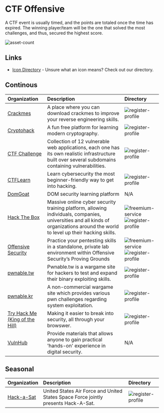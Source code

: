 # CTF Offensive

A CTF event is usually timed, and the points are totaled once the time has expired. The winning player/team will be the one that solved the most challenges, and thus, secured the highest score.

![asset-count](https://img.shields.io/badge/Tools%20%26%20Resources%20Availalbe-12-947cb0?style=for-the-badge)

## Links <!-- {docsify-ignore} -->

- [Icon Directory](../ICONS.md) - Unsure what an icon means? Check out our directory.

## Continous

| Organization | Description | Directory |
| :--- | :--- | :--- |
| [Crackmes](https://crackm.es) | A place where you can download crackmes to improve your reverse engineering skills. | ![register-profile](https://raw.githubusercontent.com/InfosecHouse/InfosecHouse/main/docs/icons/register-profile.png) |
| [Cryptohack](https://cryptohack.org/) | A fun free platform for learning modern cryptography. | ![register-profile](https://raw.githubusercontent.com/InfosecHouse/InfosecHouse/main/docs/icons/register-profile.png) |
| [CTF Challenge](https://ctflearn.com/) | Collection of 12 vulnerable web applications, each one has its own realistic infrastructure built over several subdomains containing vulnerabilities. | ![register-profile](https://raw.githubusercontent.com/InfosecHouse/InfosecHouse/main/docs/icons/register-profile.png) |
| [CTFLearn](https://ctflearn.com/) | Learn cybersecurity the most beginner-friendly way to get into hacking. | ![register-profile](https://raw.githubusercontent.com/InfosecHouse/InfosecHouse/main/docs/icons/register-profile.png) |
| [DomGoat](https://domgo.at/cxss/intro) | DOM security learning platform | N/A |
| [Hack The Box](https://www.hackthebox.eu/) | Massive online cyber security training platform, allowing individuals, companies, universities and all kinds of organizations around the world to level up their hacking skills. | ![freemium-service](https://raw.githubusercontent.com/InfosecHouse/InfosecHouse/main/docs/icons/freemium-service.png)![register-profile](https://raw.githubusercontent.com/InfosecHouse/InfosecHouse/main/docs/icons/register-profile.png) |
| [Offensive Security](https://www.offensive-security.com/labs/individual) | Practice your pentesting skills in a standalone, private lab environment within Offensive Security’s Proving Grounds | ![freemium-service](https://raw.githubusercontent.com/InfosecHouse/InfosecHouse/main/docs/icons/freemium-service.png) ![register-profile](https://raw.githubusercontent.com/InfosecHouse/InfosecHouse/main/docs/icons/register-profile.png) |
| [pwnable.tw](http://pwnable.tw) | Pwnable.tw is a wargame site for hackers to test and expand their binary exploiting skills. | ![register-profile](https://raw.githubusercontent.com/InfosecHouse/InfosecHouse/main/docs/icons/register-profile.png) |
| [pwnable.kr](http://pwnable.kr) | A non-commercial wargame site which provides various pwn challenges regarding system exploitation. | ![register-profile](https://raw.githubusercontent.com/InfosecHouse/InfosecHouse/main/docs/icons/register-profile.png) |
| [Try Hack Me \(King of the Hill\)](https://tryhackme.com/games/koth) | Making it easier to break into security, all through your browswer. | ![register-profile](https://raw.githubusercontent.com/InfosecHouse/InfosecHouse/main/docs/icons/register-profile.png) |
| [VulnHub](https://www.vulnhub.com/) | Provide materials that allows anyone to gain practical 'hands-on' experience in digital security. | N/A |

## Seasonal

| Organization | Description | Directory |
| :--- | :--- | :--- |
| [Hack-a-Sat](https://www.hackasat.com/) | United States Air Force and United States Space Force jointly presents Hack-A-Sat. | ![register-profile](https://raw.githubusercontent.com/InfosecHouse/InfosecHouse/main/docs/icons/register-profile.png) |

